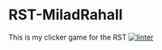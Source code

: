 # RST-MiladRahall
This is my clicker game for the RST
[![linter](https://github.com/MiladRahall/RST-MiladRahall/workflows/linter/badge.svg)](https://github.com/marketplace/actions/super-linter)
